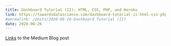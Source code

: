 ```yaml
---
title: Dashboard Tutorial (II): HTML, CSS, PHP, and Heroku
link: https://towardsdatascience.com/dashboard-tutorial-ii-html-css-php-and-heroku-e8bdb7f26783
#permalink: /posts/2020-06-26-Dashboard Tutorial (II)
date: 2020-06-26
---
```

[Links](https://towardsdatascience.com/dashboard-tutorial-ii-html-css-php-and-heroku-e8bdb7f26783) to the Medium Blog post
